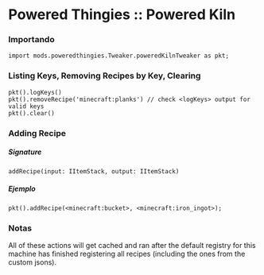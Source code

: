 # Powered Thingies :: Powered Kiln

### Importando

```zenscript
import mods.poweredthingies.Tweaker.poweredKilnTweaker as pkt;
```

### Listing Keys, Removing Recipes by Key, Clearing

```zenscript
pkt().logKeys()
pkt().removeRecipe('minecraft:planks') // check <logKeys> output for valid keys
pkt().clear()
```

### Adding Recipe

##### Signature

```zenscript
addRecipe(input: IItemStack, output: IItemStack)
```

##### Ejemplo

```zenscript
pkt().addRecipe(<minecraft:bucket>, <minecraft:iron_ingot>);
```

### Notas

All of these actions will get cached and ran after the default registry for this machine has finished registering all recipes (including the ones from the custom jsons).